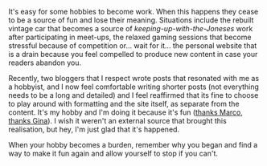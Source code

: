<!-- 
.. link: 
.. description: 
.. tags: Writing
.. date: 2014/11/21 05:27:16
.. spellcheck_exceptions: Joneses,bloggers
.. title: Write because you want to
.. slug: write-because-you-want-to
-->

It's easy for some hobbies to become work. When this happens they cease to be a source of fun and lose their meaning. Situations include the rebuilt vintage car that becomes a source of *keeping-up-with-the-Joneses* work after participating in meet-ups, the relaxed gaming sessions that become stressful because of competition or... wait for it... the personal website that is a drain because you feel compelled to produce new content in case your readers abandon you.

Recently, two bloggers that I respect wrote posts that resonated with me as a hobbyist, and I now feel comfortable writing shorter posts (not everything needs to be a long and detailed) and I feel reaffirmed that its fine to choose to play around with formatting and the site itself, as separate from the content. It's my hobby and I'm doing it because it's fun ([thanks Marco](https://marco.org/2014/11/01/short-form-blogging), [thanks Gina](http://scribbling.net/2014/10/16/short-form-blogging/)). I wish it weren't an external source that brought this realisation, but hey, I'm just glad that it's happened. 

When your hobby becomes a burden, remember why you began and find a way to make it fun again and allow yourself to stop if you can't.

